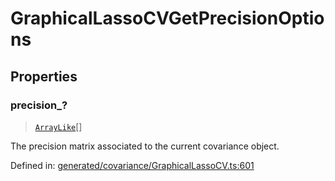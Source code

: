 # GraphicalLassoCVGetPrecisionOptions

## Properties

### precision\_?

> [`ArrayLike`](../types/ArrayLike.md)[]

The precision matrix associated to the current covariance object.

Defined in:  [generated/covariance/GraphicalLassoCV.ts:601](https://github.com/transitive-bullshit/scikit-learn-ts/blob/b59c1ff/packages/sklearn/src/generated/covariance/GraphicalLassoCV.ts#L601)
